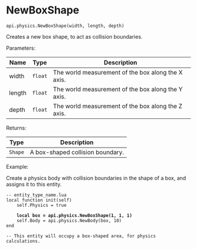 # NewBoxShape



`api.physics.NewBoxShape(width, length, depth)`

Creates a new box shape, to act as collision boundaries.



Parameters:

| Name   | Type    | Description                                         |
| ------ | ------- | --------------------------------------------------- |
| width  | `float` | The world measurement of the box along the X axis.  |
| length | `float` | The world measurement of  the box along the Y axis. |
| depth  | `float` | The world measurement of  the box along the Z axis. |

Returns:

| Type    | Description                      |
| ------- | -------------------------------- |
| `Shape` | A box-shaped collision boundary. |



Example:

Create a physics body with collision boundaries in the shape of a box, and assigns it to this entity.

<pre class="language-lua"><code class="lang-lua">-- entity_type_name.lua
local function init(self)
    self.Physics = true
    
<strong>    local box = api.physics.NewBoxShape(1, 1, 1) 
</strong>    self.Body = api.physics.NewBody(box, 10)
end

-- This entity will occupy a box-shaped area, for physics calculations.
</code></pre>
